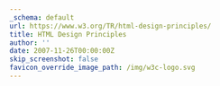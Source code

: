 ```yaml
---
_schema: default
url: https://www.w3.org/TR/html-design-principles/
title: HTML Design Principles
author: ''
date: 2007-11-26T00:00:00Z
skip_screenshot: false
favicon_override_image_path: /img/w3c-logo.svg
---
```

